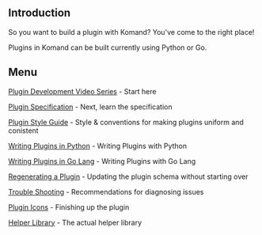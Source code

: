 <!-- START doctoc generated TOC please keep comment here to allow auto update -->
<!-- DON'T EDIT THIS SECTION, INSTEAD RE-RUN doctoc TO UPDATE -->

## Introduction

So you want to build a plugin with Komand?  You've come to the right place!

Plugins in Komand can be built currently using Python or Go.

## Menu

[Plugin Development Video Series](https://www.youtube.com/playlist?list=PLzmK1wbzR51maMlHMKjQoiuYFPbWWtMV0) - Start here

[Plugin Specification](SPEC.md) - Next, learn the specification

[Plugin Style Guide](STYLE.md) - Style & conventions for making plugins uniform and conistent

[Writing Plugins in Python](PYTHON.md) - Writing Plugins with Python

[Writing Plugins in Go Lang](GO.md) - Writing Plugins with Go Lang

[Regenerating a Plugin](REGENERATE.md) - Updating the plugin schema without starting over

[Trouble Shooting](TROUBLESHOOTING.md) - Recommendations for diagnosing issues

[Plugin Icons](ICON.md) - Finishing up the plugin

[Helper Library](helper.py) - The actual helper library
